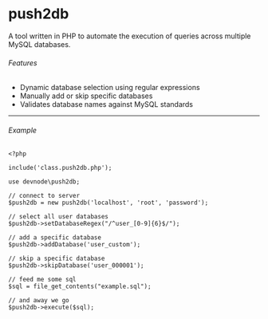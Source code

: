 push2db
=======

A tool written in PHP to automate the execution of queries across multiple MySQL databases. 

###### Features
+ Dynamic database selection using regular expressions
+ Manually add or skip specific databases 
+ Validates database names against MySQL standards

***

###### Example

    <?php

    include('class.push2db.php');

    use devnode\push2db;
    
    // connect to server
    $push2db = new push2db('localhost', 'root', 'password'); 
    
    // select all user databases
    $push2db->setDatabaseRegex("/^user_[0-9]{6}$/");
    
    // add a specific database
    $push2db->addDatabase('user_custom'); 
    
    // skip a specific database
    $push2db->skipDatabase('user_000001'); 
    
    // feed me some sql 
    $sql = file_get_contents("example.sql");
    
    // and away we go
    $push2db->execute($sql);

